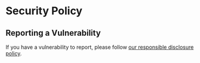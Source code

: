 # Security Policy

## Reporting a Vulnerability

If you have a vulnerability to report, please follow [our responsible disclosure policy](https://www.notion.so/Responsible-Disclosure-Policy-421a6a3be1714d388ebbadba7eebbdc8).